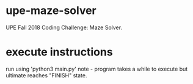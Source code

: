 # upe-maze-solver
UPE Fall 2018 Coding Challenge: Maze Solver. 

# execute instructions
run using 'python3 main.py'
note - program takes a while to execute but ultimate reaches "FINISH" state. 
